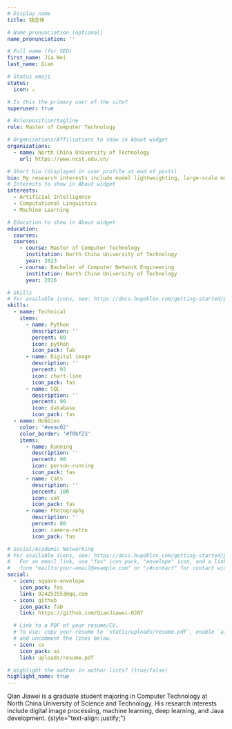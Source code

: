 ```yaml
---
# Display name
title: 钱佳伟

# Name pronunciation (optional)
name_pronunciation: ''

# Full name (for SEO)
first_name: Jia Wei
last_name: Qian

# Status emoji
status:
  icon: ☕️

# Is this the primary user of the site?
superuser: true

# Role/position/tagline
role: Master of Computer Technology

# Organizations/Affiliations to show in About widget
organizations:
  - name: North China University of Technology
    url: https://www.ncst.edu.cn/

# Short bio (displayed in user profile at end of posts)
bio: My research interests include model lightweighting, large-scale modeling, and Gnss satellite positioning. 
# Interests to show in About widget
interests:
  - Artificial Intelligence
  - Computational Linguistics
  - Machine Learning

# Education to show in About widget
education:
  courses:
  courses:
    - course: Master of Computer Technology
      institution: North China University of Technology
      year: 2023
    - course: Bachelor of Computer Network Engineering
      institution: North China University of Technology
      year: 2016

# Skills
# For available icons, see: https://docs.hugoblox.com/getting-started/page-builder/#icons
skills:
  - name: Technical
    items:
      - name: Python
        description: ''
        percent: 80
        icon: python
        icon_pack: fab
      - name: Digital image
        description: ''
        percent: 93
        icon: chart-line
        icon_pack: fas
      - name: SQL
        description: ''
        percent: 90
        icon: database
        icon_pack: fas
  - name: Hobbies
    color: '#eeac02'
    color_border: '#f0bf23'
    items:
      - name: Running
        description: ''
        percent: 90
        icon: person-running
        icon_pack: fas
      - name: Cats
        description: ''
        percent: 100
        icon: cat
        icon_pack: fas
      - name: Photography
        description: ''
        percent: 80
        icon: camera-retro
        icon_pack: fas

# Social/Academic Networking
# For available icons, see: https://docs.hugoblox.com/getting-started/page-builder/#icons
#   For an email link, use "fas" icon pack, "envelope" icon, and a link in the
#   form "mailto:your-email@example.com" or "/#contact" for contact widget.
social:
  - icon: square-envelope
    icon_pack: fas
    link: 924252553@qq.com
  - icon: github
    icon_pack: fab
    link: https://github.com/QianJiawei-0207

  # Link to a PDF of your resume/CV.
  # To use: copy your resume to `static/uploads/resume.pdf`, enable `ai` icons in `params.yaml`,
  # and uncomment the lines below.
  - icon: cv
    icon_pack: ai
    link: uploads/resume.pdf

# Highlight the author in author lists? (true/false)
highlight_name: true
---
```


Qian Jiawei is a graduate student majoring in Computer Technology at North China University of Science and Technology. His research interests include digital image processing, machine learning, deep learning, and Java development.
{style="text-align: justify;"}
